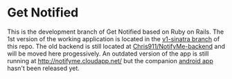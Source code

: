 Get Notified
===========

This is the development branch of Get Notified based on Ruby on Rails. The 1st version of the working application is located in the [v1-sinatra branch](https://github.com/GetNotified/getnotified/tree/v1-sinatra) of this repo. The old backend is still located at [Chris911/NotifyMe-backend](https://github.com/Chris911/NotifyMe-backend) and will be moved here progessively. An outdated version of the app is still running at http://notifyme.cloudapp.net/ but the companion [android app](https://github.com/Chris911/NotifyMe-Android) hasn't been released yet. 
